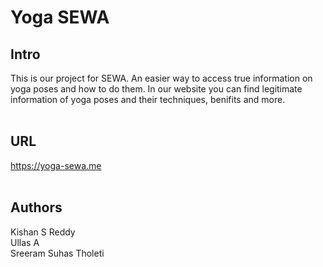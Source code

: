 # Yoga SEWA

## Intro
This is our project for SEWA. An easier way to access true information on yoga poses and how to do them. In our website you can find legitimate information of yoga poses and their techniques, benifits and more.
<br>
<br>

## URL
https://yoga-sewa.me
<br>
<br>

## Authors
Kishan S Reddy<br>
Ullas A<br>
Sreeram Suhas Tholeti